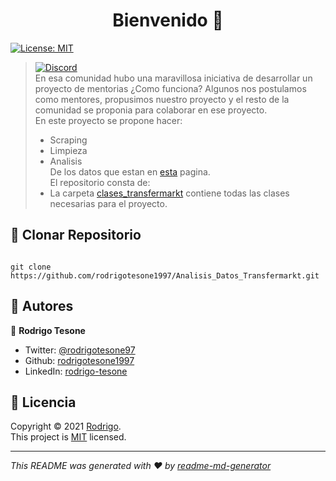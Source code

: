 <h1 align="center">Bienvenido 👋</h1>
<p>
  <a href="LICENSE" target="_blank">
    <img alt="License: MIT" src="https://img.shields.io/badge/License-MIT-yellow.svg" />
  </a>
</p>

<!-- > Tanto [Fer-Bar](https://github.com/Fer-Bar), [smezequiel](https://github.com/smezequiel) como [sstandre](https://github.com/sstandre) pertenecemos a la siguiente comunidad:</br></br> -->
> <a href="https://discord.gg/JYZAQzgJ" target="_blank"><img alt="Discord" src="https://img.shields.io/badge/Discord-7289DA?style=for-the-badge&logo=discord&logoColor=white" /></a></br>
> En esa comunidad hubo una maravillosa iniciativa de desarrollar un proyecto de mentorias ¿Como funciona? Algunos nos postulamos como mentores, propusimos nuestro proyecto y el resto de la comunidad se proponia para colaborar en ese proyecto.</br>
> En este proyecto se propone hacer:</br>
> - Scraping
> - Limpieza
> - Analisis </br>
> De los datos que estan en [esta](https://www.transfermarkt.com/) pagina.</br>
> El repositorio consta de:
> - La carpeta [clases_transfermarkt](clases_transfermarkt) contiene todas las clases necesarias para el proyecto.<br/>

## 📂 Clonar Repositorio

```

git clone https://github.com/rodrigotesone1997/Analisis_Datos_Transfermarkt.git

```

## 🤔 Autores

👤 **Rodrigo Tesone**

* Twitter: [@rodrigotesone97](https://twitter.com/rodrigotesone97)
* Github: [rodrigotesone1997](https://github.com/rodrigotesone1997)
* LinkedIn: [rodrigo-tesone](https://www.linkedin.com/in/rodrigo-tesone/)

## 📝 Licencia

Copyright © 2021 [Rodrigo](https://github.com/rodrigotesone1997).<br />
This project is [MIT](LICENSE) licensed.

***
_This README was generated with ❤️ by [readme-md-generator](https://github.com/kefranabg/readme-md-generator)_
